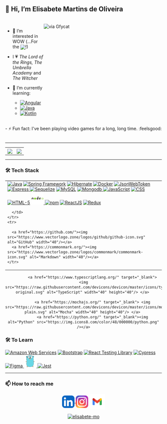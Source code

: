 ## 👋 Hi, I’m Elisabete Martins de Oliveira
</br>
<img src="https://thumbs.gfycat.com/DistantIllinformedBoutu-max-1mb.gif" width="380" height="250" align="right" alt="via Gfycat"/>

- 👀 I’m interested in WOW (...For the <img align="center" src="https://img.icons8.com/color/30/world-of-warcraft-horde.png" />!)

- I :heartpulse: *The Lord of the Rings, The Umbrella Academy* and *The Witcher*

 - 🌱 I’m currently learning:
   - <a href="(https://angular.io/" target="_blank"><img align="top" alt="Angular" src="https://img.shields.io/badge/angular-DD0031?style=for-the-badge&logo=Angular&logoColor=white" /></a>
   - <a href="https://java.com/" target="_blank"><img align="top" alt="Java" src="https://img.shields.io/badge/Java-ED8B00?style=for-the-badge&logo=Java&logoColor=white" /></a>
   -  <a href="https://kotlinlang.org/" target="_blank"><img align="top" alt="Kotlin" src="https://img.shields.io/badge/Kotlin-7F52FF?style=for-the-badge&logo=kotlin&logoColor=white" /></a> 

<br/>
  - ⚡ Fun fact: I've been playing video games for a long, long time. :feelsgood:
</br>
</br>
<hr>

<div align="center">
  <table style="none">
    <tr>
      <td><img align="center" src="https://github-readme-stats.vercel.app/api?username=Elisabete-MO&count_private=true&show_icons=true&theme=transparent&hide_border=true" /></td>
      <td><img align="center" src="https://github-readme-stats.vercel.app/api/top-langs/?username=Elisabete-MO&langs_count=6&theme=transparent&hide_border=true" /></td>
    </tr>
  </table>
</div>
<hr>
  <h3>🛠 Tech Stack</h3>
<div align="center">
  <table style="none">
    <tr>
      <td>
      <a href="https://java.com/" target="_blank"><img alt="Java" src="https://www.vectorlogo.zone/logos/java/java-icon.svg" width="40" /></a>
      <a href="https://spring.io/" target="_blank"><img alt="Spring Framework" src="https://www.vectorlogo.zone/logos/springio/springio-icon.svg" width="40" /></a>
      <a href="https://hibernate.org/" target="_blank"><img alt="Hibernate" src="https://www.vectorlogo.zone/logos/hibernate/hibernate-icon.svg" width="40" /></a>
      <a href="https://www.docker.com/" target="_blank"><img alt="Docker" src="https://www.vectorlogo.zone/logos/docker/docker-icon.svg" width="40"/></a>
      <a href="https://jwt.io/" target="_blank"> <img src="https://img.icons8.com/color/512/java-web-token.png" alt="JsonWebToken" width="40"/> </a> 
      <a href="http://expressjs.com/" target="_blank"> <img src="https://www.vectorlogo.zone/logos/expressjs/expressjs-icon.svg" alt="Express" width="40"/> </a>
      <a href="https://sequelize.org/" target="_blank"> <img src="https://www.vectorlogo.zone/logos/sequelizejs/sequelizejs-icon.svg" alt="Sequelize" width="40"/></a>
      <a href="https://www.MySQL.com/" target="_blank"><img alt="MySQL" src="https://www.vectorlogo.zone/logos/mysql/mysql-icon.svg" width="40"/></a>
      <a href="https://www.mongodb.com/" target="_blank"> <img src="https://www.vectorlogo.zone/logos/mongodb/mongodb-icon.svg" alt="Mongodb" width="40"/> </a>
      <a href="https://www.javascript.com/"><img src="https://www.vectorlogo.zone/logos/javascript/javascript-icon.svg" alt="JavaScript" width="40"/></a>
      <a href="https://www.w3.org/Style/CSS/Overview.en.html"><img src="https://www.vectorlogo.zone/logos/css3/css3-icon.svg" alt="CSS" width="40"/></a>
      <a href="https://html.spec.whatwg.org/multipage/"><img src="https://www.vectorlogo.zone/logos/html5/html5.svg" alt="HTML-5" width="40"/></a>
      <a href="https://nodejs.org" target="_blank"> <img src="https://raw.githubusercontent.com/devicons/devicon/master/icons/nodejs/nodejs-original-wordmark.svg" alt="Nodejs" width="40"/> </a>
      <a href="https://www.npmjs.com/"><img alt="npm" src="https://www.vectorlogo.zone/logos/express/express-icon.svg" width="40"/></a>
      <a href="https://reactjs.org/"><img src="https://www.vectorlogo.zone/logos/express/express-icon.svg" alt="ReactJS" width="40"/></a>
      <a href="https://redux.js.org/"><img src="https://www.vectorlogo.zone/logos/express/express-icon.svg" alt="Redux" width="40"/></a>

      </td>
    </tr>
    <tr>
      
      <a href="https://github.com/"><img src="https://www.vectorlogo.zone/logos/github/github-icon.svg" alt="GitHub" width="40"/></a>
      <a href="https://commonmark.org/"><img src="https://www.vectorlogo.zone/logos/commonmark/commonmark-icon.svg" alt="Markdown" width="40"/></a>
    </tr>
</table>
    			  
	    
     
			
			
			
			
			 
			<a href="https://www.typescriptlang.org/" target="_blank"> <img src="https://raw.githubusercontent.com/devicons/devicon/master/icons/typescript/typescript-original.svg" alt="TypeScript" width="40" height="40"/> </a> 

			<a href="https://mochajs.org/" target="_blank"> <img src="https://raw.githubusercontent.com/devicons/devicon/master/icons/mocha/mocha-plain.svg" alt="Mocha" width="40" height="40"/> </a> 
			<a href="https://python.org/" target="_blank"><img alt="Python" src="https://img.icons8.com/color/48/000000/python.png" /></a>
</div>
<div>
<h3>🛠 To Learn</h3>

<a href="https://aws.amazon.com/" target="_blank"><img alt="Amazon Web Services" width="40" src="https://www.vectorlogo.zone/logos/amazon_aws/amazon_aws-icon.svg" /></a>
<a href="https://getbootstrap.com/" target="_blank"><img alt="Bootstrap" src="https://img.icons8.com/color/48/000000/bootstrap.png" /></a>
<a href="https://testing-library.com/" target="_blank"><img alt="React Testing Library" src="https://testing-library.com/img/octopus-128x128.png" width="48px"/></a>
<a href="https://www.cypress.io" target="_blank"> <img src="https://raw.githubusercontent.com/simple-icons/simple-icons/6e46ec1fc23b60c8fd0d2f2ff46db82e16dbd75f/icons/cypress.svg" alt="Cypress" width="40" height="40"/> </a> 
<a href="https://www.figma.com/" target="_blank"> <img src="https://www.vectorlogo.zone/logos/figma/figma-icon.svg" alt="Figma" width="40" height="40"/> </a> 
<a href="https://golang.org" target="_blank"> <img src="https://raw.githubusercontent.com/devicons/devicon/master/icons/go/go-original.svg" alt="GO" width="40" height="40"/> </a> 
<a href="https://jestjs.io" target="_blank"> <img src="https://www.vectorlogo.zone/logos/jestjsio/jestjsio-icon.svg" alt="Jest" width="40" height="40"/></a>
</div>
<hr>
<h3> 📫 How to reach me </h3>

<p>

<p align="center">
  <a href="https://skillicons.dev">   
    <a href="www.linkedin.com/in/ elisabete-martinsdeoliveira" target="blank">
      <img alt="LinkedIn" align="center" width="40px" src="https://github.com/tandpfun/skill-icons/blob/main/icons/LinkedIn.svg" />
    </a>
   
   <a href="https://www.instagram.com/bete.mrt/" target="blank">
      <img alt="Instagram" align="center" width="40px" src="https://github.com/tandpfun/skill-icons/blob/main/icons/Instagram.svg" /></a>
  </a>
  <a href="mailto:bete.mrt@gmail.com" target="blank">
      <img alt="Email" align="center" width="50px" src="https://github.com/timche/gmail-desktop/blob/main/media/icon.svg" /></a>
</p>
 
<!--  https://www.vectorlogo.zone/logos/gmail/gmail-icon.svg -->
<!--  <a href="https://twitter.com/pramod2107" target="blank"><img align="center" alt="Twitter" width="30px" src="https://www.vectorlogo.zone/logos/twitter/twitter-official.svg" /></a> -->


 <p align="center"> <a href="https://github.com/ryo-ma/github-profile-trophy"><img src="https://github-profile-trophy.vercel.app/?username=elisabete-mo" alt="elisabete-mo" /></a> </p>

<!---
Elisabete-MO/Elisabete-MO is a ✨ special ✨ repository because its `README.md` (this file) appears on your GitHub profile.
You can click the Preview link to take a look at your changes.
--->
